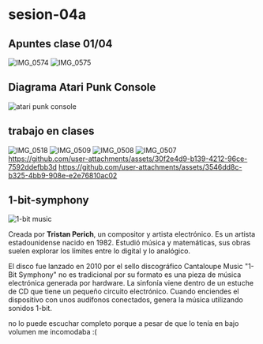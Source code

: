 # sesion-04a

## Apuntes clase 01/04

![IMG_0574](https://github.com/user-attachments/assets/619939a9-cf70-4ded-b784-56e7a5fae4c6)
![IMG_0575](https://github.com/user-attachments/assets/7708d345-84cf-4dae-ad0b-afe0a28fa921)

## Diagrama Atari Punk Console

![atari punk console](https://github.com/user-attachments/assets/d87e9aea-dd5b-401d-b1e9-04f13ef88322)

## trabajo en clases

![IMG_0518](https://github.com/user-attachments/assets/8adc82da-6241-4d7d-ad09-6e694e44eb66)
![IMG_0509](https://github.com/user-attachments/assets/a1de2718-8aca-487a-9226-9a21be09f00e)
![IMG_0508](https://github.com/user-attachments/assets/b89f7e86-69da-4c9a-84c4-c3a1171181e1)
![IMG_0507](https://github.com/user-attachments/assets/05eb08b2-298f-490d-9694-d5d3cd37f3c1)
<https://github.com/user-attachments/assets/30f2e4d9-b139-4212-96ce-7592ddefbb3d>
<https://github.com/user-attachments/assets/3546dd8c-b325-4bb9-908e-e2e76810ac02>

## 1-bit-symphony

![1-bit music](https://github.com/user-attachments/assets/1dbb2e91-6e3d-4df7-8f22-1aca70c0d3a8)

Creada por **Tristan Perich**, un compositor y artista electrónico. Es un artista estadounidense nacido en 1982. Estudió música y matemáticas, sus obras suelen explorar los límites entre lo digital y lo analógico.

El disco fue lanzado en 2010 por el sello discográfico Cantaloupe Music
"1-Bit Symphony" no es tradicional por su formato  es una pieza de música electrónica generada  por hardware. La sinfonía viene dentro de un estuche de CD que tiene un pequeño circuito electrónico. Cuando enciendes el dispositivo con unos audífonos conectados, genera la música utilizando sonidos 1-bit.

no lo puede escuchar completo porque a pesar de que lo tenía en bajo volumen me incomodaba :(
